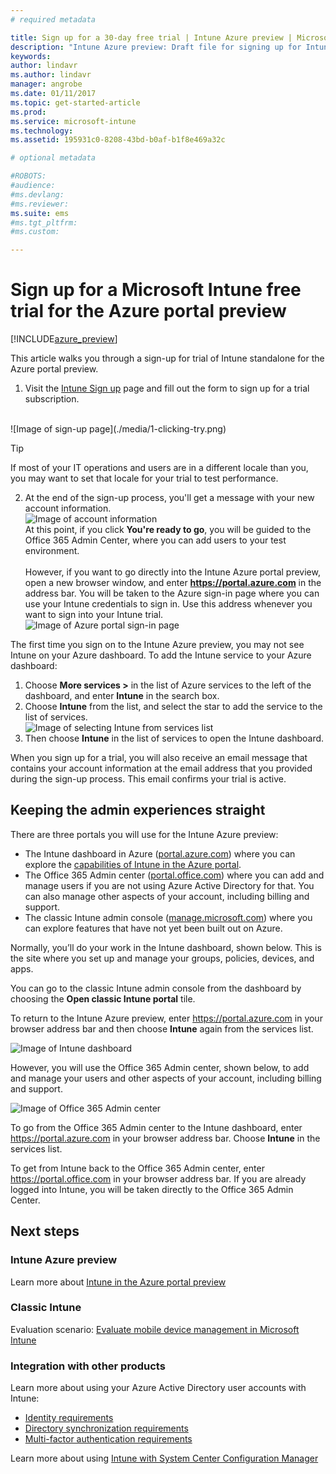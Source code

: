```yaml
---
# required metadata

title: Sign up for a 30-day free trial | Intune Azure preview | Microsoft Docs
description: "Intune Azure preview: Draft file for signing up for Intune on Azure."
keywords:
author: lindavr
ms.author: lindavr
manager: angrobe
ms.date: 01/11/2017
ms.topic: get-started-article
ms.prod:
ms.service: microsoft-intune
ms.technology:
ms.assetid: 195931c0-8208-43bd-b0af-b1f8e469a32c

# optional metadata

#ROBOTS:
#audience:
#ms.devlang:
#ms.reviewer:
ms.suite: ems
#ms.tgt_pltfrm:
#ms.custom:

---
```


# Sign up for a Microsoft Intune free trial for the Azure portal preview

[!INCLUDE[azure_preview](../includes/azure_preview.md)]

This article walks you through a sign-up for trial of Intune standalone for the Azure portal preview. <!---and prepares your trial with some users so that you can then follow the associated evaluation guide to see how Intune manages mobile devices. ---> <!---or app data when devices are not enrolled in Intune.--->

<!--- ## Assumptions
This sign-up article and the evaluation guide assume you are using the trial for evaluation purposes only and intend to start with a clean environment when you subscribe.

To make it easy for you to get started with the trial, we are setting up a very simple environment that uses only Intune and assumes it will be your sole method of managing devices (known as the mobile device management authority). However, throughout the guide we will point you to deeper technical content if you want to explore farther.

You can do everything in the trial version that you can do in a subscription version; the only difference is you are limited to 100 user accounts in the trial.--->

<!--- ## Sign up for your trial--->
1. Visit the [Intune Sign up](https://portal.office.com/Signup/Signup.aspx?OfferId=40BE278A-DFD1-470a-9EF7-9F2596EA7FF9&dl=INTUNE_A&ali=1#0%20) page and fill out the form to sign up for a trial subscription.

 <!--- If you have a work or school account and want to use that for your Intune trial, follow [these sign-in instructions](https://docs.microsoft.com/en-us/intune/get-started/start-with-a-paid-subscription-to-microsoft-intune-step-1) instead. However, this article assumes that you are not using such an account.---><br/> ![Image of sign-up page](./media/1-clicking-try.png)

 > [!TIP]
> If most of your IT operations and users are in a different locale than you, you may want to set that locale for your trial to test performance.

2. At the end of the sign-up process, you'll get a message with your new account information. <br/> ![Image of account  information](./media/2-end-of-sign-up-process.png) <br/>At this point, if you click **You're ready to go**, you will be guided to the Office 365 Admin Center, where you can add users to your test environment. <br/><br/>However, if you want to go directly into the Intune Azure portal preview, open a new browser window, and enter **https://portal.azure.com** in the address bar. You will be taken to the Azure sign-in page where you can use your Intune credentials to sign in. Use this address whenever you want to sign into your Intune trial. <br/> ![Image of Azure portal sign-in page](./media/azure-portal-signin.png)

The first time you sign on to the Intune Azure preview, you may not see Intune on your Azure dashboard. To add the Intune service to your Azure dashboard:
1. Choose **More services >** in the list of Azure services to the left of the dashboard, and enter **Intune** in the search box.
2. Choose **Intune** from the list, and select the star to add the service to the list of services.<br/> ![Image of selecting Intune from services list](./media/azure-add-intune1.png)
3. Then choose **Intune** in the list of services to open the Intune dashboard.

When you sign up for a trial, you will also receive an email message that contains your account information at the email address that you provided during the sign-up process. This email confirms your trial is active.


<!--- ## Add users
Before you leave the Office 365 Admin center for Intune, you need to add some users to your trial account.

In the Office 365 Admin center, you can add users individually or in bulk by uploading a .csv file. We will do both to set up your trial. However, in your production environment, you will probably want to take advantage of your Azure Active Directory user accounts, which you can learn more about in our [Getting Started guide](https://docs.microsoft.com/en-us/intune/get-started/start-with-a-paid-subscription-to-microsoft-intune-step-3) and in the [Next steps](#Next-steps) section of this article.

### Add an individual user
1. Choose either of the options to add a use to open a form that allows you to create a user. Only the items starred with an asterisk (\*) are required.
![Image of add user button options](./media/sign-up/add-user.png)


2.  When you add the user, the final step will be to send the user an email with their temporary Intune password. For the purposes of this evaluation, use your own work email address so you will receive the log-on information and see the email your users will get. You can then use these user identities to enroll test devices.<br/>

 ![Image of add user final step](./media/sign-up/new-user-2.png)

3. If you want to assign a user an admin role after you create it, you can edit the role in the Office 365 Admin center by selecting the user name from your list of users, and then choosing **Edit** in the Role line to see the list of user roles you can select from and assign to that user.

 ![Image of user  role options](./media/sign-up/change-user-role.png)

### Import multiple users
1. You will find the wizard for importing multiple users in the **More** list.

 ![Image of option to add multiple users](./media/sign-up/add-multiple-users.png)

2. To help you set up your .csv file correctly, you can download a template file to populate with your user data. Download the .csv file that contains headers and sample user information to see exactly the kind of data is needed for each field.

 ![Image of first step in bulk enrollment wizard](./media/sign-up/bulk-enroll-step-1.png)


3. After you’ve created and saved your .csv file, choose **Browse** to select the file. Verify, and choose **Next**. Your users will be uploaded and added to your list of active users.

> [!NOTE]
> Your users won't show up in Intune until they've enrolled a device to be managed.

Now it’s time to head over to Intune to start managing your users, their devices, and their apps.--->

## Keeping the admin experiences straight
<!---### Classic Intune
There are two portals you will use for classic Intune:
- The Office 365 Admin center ([portal.office.com](https://portal.office.com))
- The Intune administration console ([manage.microsoft.com](https://manage.microsoft.com))

Normally, you’ll do your work in the Intune administration console, shown below. This is the site where you set up and manage your groups, policies, devices, and apps.

![Image of Intune administration console](./media/sign-up/intune-admin-console.png)

However, you will use the Office 365 Admin center, shown below, to add and manage your users and other aspects of your account, including billing and support.

![Image of Office 365 Admin center](./media/sign-up/office-admin-center.png)

You can navigate from the Office 365 Admin center to the Intune admin console. The admin centers are under the last item in the left navigation pane. Choose **Intune** to open the Intune admin console in a new tab.

![Image of link to Intune administration console](./media/sign-up/link-to-intune.png)

To get from Intune back to the Office 365 Admin center, choose the **Add Users** task on the Groups Overview page.

![Image of link back to Office 365  Admin center](./media/sign-up/task-add-users.png)--->

<!---### Intune Azure preview--->
There are three portals you will use for the Intune Azure preview:
- The Intune dashboard in Azure ([portal.azure.com](https://portal.azure.com)) where you can explore the [capabilities of Intune in the Azure portal](what-is-microsoft-intune.md).
- The Office 365 Admin center ([portal.office.com](https://portal.office.com)) where you can add and manage users if you are not using Azure Active Directory for that. You can also manage other aspects of your account, including billing and support.
- The classic Intune admin console ([manage.microsoft.com](https://manage.microsoft.com)) where you can explore features that have not yet been built out on Azure.

Normally, you’ll do your work in the Intune dashboard, shown below. This is the site where you set up and manage your groups, policies, devices, and apps.

You can go to the classic Intune admin console from the dashboard by choosing the **Open classic Intune portal** tile.

To return to the Intune Azure preview, enter https://portal.azure.com in your browser address bar and then choose **Intune** again from the services list.

 ![Image of Intune dashboard](./media/intune-azure-dashboard.png)


However, you will use the Office 365 Admin center, shown below, to add and manage your users and other aspects of your account, including billing and support.

![Image of Office 365 Admin center](./media/office-admin-center.png)

To go from the Office 365 Admin center to the Intune dashboard, enter https://portal.azure.com in your browser address bar. Choose **Intune** in the services list.

To get from Intune back to the Office 365 Admin center, enter https://portal.office.com in your browser address bar. If you are already logged into Intune, you will be taken directly to the Office 365 Admin Center.

## Next steps

### Intune Azure preview
Learn more about [Intune in the Azure portal preview](what-is-microsoft-intune.md)
### Classic Intune
Evaluation scenario: [Evaluate mobile device management in Microsoft Intune](https://docs.microsoft.com/intune/understand-explore/mobile-device-management-trial-guide-microsoft-intune)

### Integration with other products
Learn more about using your Azure Active Directory user accounts with Intune:
- [Identity requirements](https://docs.microsoft.com/en-us/active-directory/active-directory-hybrid-identity-design-considerations-overview#design-considerations-overview)
- [Directory synchronization requirements](https://docs.microsoft.com/en-us/active-directory/active-directory-hybrid-identity-design-considerations-directory-sync-requirements)
- [Multi-factor authentication requirements](https://docs.microsoft.com/en-us/active-directory/active-directory-hybrid-identity-design-considerations-multifactor-auth-requirements)

Learn more about using [Intune with System Center Configuration Manager](https://docs.microsoft.com/en-us/sccm/mdm/understand/hybrid-mobile-device-management)

